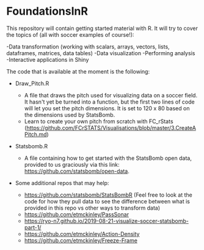 # FoundationsInR
This repository will contain getting started material with R. It will try to cover the topics of (all with soccer examples of course!): 

-Data transformation (working with scalars, arrays, vectors, lists, dataframes, matrices, data tables) 
-Data visualization
-Performing analysis 
-Interactive applications in Shiny

The code that is available at the moment is the following:
* Draw_Pitch.R
  * A file that draws the pitch used for visualizing data on a soccer field. It hasn't yet be turned into a function, but the first two  lines of code will let you set the pitch dimensions. It is set to 120 x 80 based on the dimensions used by StatsBomb. 
  * Learn to create your own pitch from scratch with FC_rStats (https://github.com/FCrSTATS/Visualisations/blob/master/3.CreateAPitch.md)
  
* Statsbomb.R
  * A file containing how to get started with the StatsBomb open data, provided to us graciously via this link: https://github.com/statsbomb/open-data. 
* Some additional repos that may help: 
  * https://github.com/statsbomb/StatsBombR (Feel free to look at the code for how they pull data to see the difference between what is provided in this repo vs other ways to transform data)
  * https://github.com/etmckinley/PassSonar
  * https://ryo-n7.github.io/2019-08-21-visualize-soccer-statsbomb-part-1/
  * https://github.com/etmckinley/Action-Density
  * https://github.com/etmckinley/Freeze-Frame
